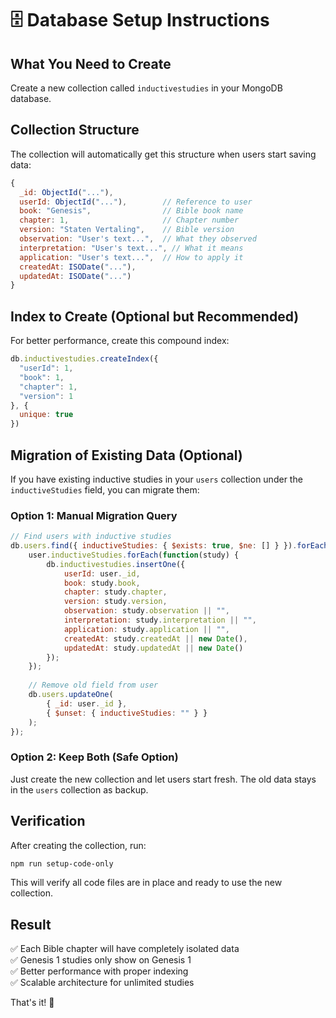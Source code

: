 # 🗄️ Database Setup Instructions

## What You Need to Create

Create a new collection called `inductivestudies` in your MongoDB database.

## Collection Structure

The collection will automatically get this structure when users start saving data:

```javascript
{
  _id: ObjectId("..."),
  userId: ObjectId("..."),        // Reference to user
  book: "Genesis",                // Bible book name
  chapter: 1,                     // Chapter number
  version: "Staten Vertaling",    // Bible version
  observation: "User's text...",  // What they observed
  interpretation: "User's text...", // What it means
  application: "User's text...",  // How to apply it
  createdAt: ISODate("..."),
  updatedAt: ISODate("...")
}
```

## Index to Create (Optional but Recommended)

For better performance, create this compound index:

```javascript
db.inductivestudies.createIndex({ 
  "userId": 1, 
  "book": 1, 
  "chapter": 1, 
  "version": 1 
}, { 
  unique: true 
})
```

## Migration of Existing Data (Optional)

If you have existing inductive studies in your `users` collection under the `inductiveStudies` field, you can migrate them:

### Option 1: Manual Migration Query
```javascript
// Find users with inductive studies
db.users.find({ inductiveStudies: { $exists: true, $ne: [] } }).forEach(function(user) {
    user.inductiveStudies.forEach(function(study) {
        db.inductivestudies.insertOne({
            userId: user._id,
            book: study.book,
            chapter: study.chapter,
            version: study.version,
            observation: study.observation || "",
            interpretation: study.interpretation || "",
            application: study.application || "",
            createdAt: study.createdAt || new Date(),
            updatedAt: study.updatedAt || new Date()
        });
    });
    
    // Remove old field from user
    db.users.updateOne(
        { _id: user._id },
        { $unset: { inductiveStudies: "" } }
    );
});
```

### Option 2: Keep Both (Safe Option)
Just create the new collection and let users start fresh. The old data stays in the `users` collection as backup.

## Verification

After creating the collection, run:
```bash
npm run setup-code-only
```

This will verify all code files are in place and ready to use the new collection.

## Result

✅ Each Bible chapter will have completely isolated data  
✅ Genesis 1 studies only show on Genesis 1  
✅ Better performance with proper indexing  
✅ Scalable architecture for unlimited studies  

That's it! 🚀
